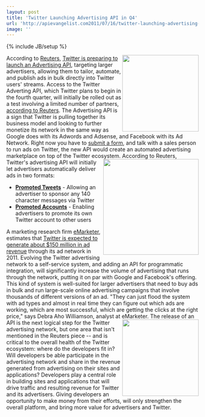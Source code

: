 ```yaml
---
layout: post
title: 'Twitter Launching Advertising API in Q4'
url: 'http://apievangelist.com2011/07/16/twitter-launching-advertising-api-in-q4/'
image: ''
---
```

{% include JB/setup %}
<img src="http://kinlane-productions.s3.amazonaws.com/api-evangelist/twitter/Twitter-Logo.jpg"  width="200" align="right" />According to <a title="Reuters" href="http://www.reuters.com">Reuters</a>, <a title="Twitter is preparing to launching an Advertising API" href="http://www.reuters.com/article/2011/07/13/twitter-idUSN1E76C1Y920110713">Twitter is preparing to launch an Advertising API</a>, targeting larger advertisers, allowing them to tailor, automate, and publish ads in bulk directly into Twitter users' streams.
Access to the Twitter Adverting API, which Twitter plans to begin in the fourth quarter, will initially be rolled out as a test involving a limited number of partners, <a title="according to Reuters" href="http://www.reuters.com/article/2011/07/13/twitter-idUSN1E76C1Y920110713">according to Reuters</a>.
The Advertising API is a sign that Twitter is pulling together its business model and looking to further monetize its network in the same way as Google does with its Adwords and Adsense, and Facebook with its Ad Network.
Right now you have to <a title="submit a form" href="http://business.twitter.com/advertise/start">submit a form</a>, and talk with a sales person to run ads on Twitter, the new API would create an automated advertising marketplace on top of the Twitter ecosystem.
<img src="http://kinlane-productions.s3.amazonaws.com/api-evangelist/twitter/Twitter-Advertising-Screenshot.png"  width="250" align="right" />According to Reuters, Twitter's advertising API will initially let advertisers automatically deliver ads in two formats:
<ul >
     <li>
          <strong><a title="Promoted Tweets" href="http://business.twitter.com/advertise/promoted-tweets">Promoted Tweets</a></strong> - Allowing an advertiser to sponsor any 140 character messages via Twitter
     </li>
     <li>
          <strong><a title="Promoted Accounts" href="http://business.twitter.com/advertise/promoted-accounts">Promoted Accounts</a></strong> - Enabling advertisers to promote its own Twitter account to other users
     </li>
</ul>A marketing research firm <a title="eMarketer" href="http://www.emarketer.com/">eMarketer</a>, estimates that <a title="Twitter is expected to generate about $150 million in ad revenue" href="http://www.emarketer.com/Article.aspx?R=1008192">Twitter is expected to generate about $150 million in ad revenue</a> through its ad network in 2011.
Evolving the Twitter advertising network to a self-service system, and adding an API for programmatic integration, will significantly increase the volume of advertising that runs through the network, putting it on par with Google and Facebook's offering.
This kind of system is well-suited for larger advertisers that need to buy ads in bulk and run large-scale online advertising campaigns that involve thousands of different versions of an ad.
"They can just flood the system with ad types and almost in real time they can figure out which ads are working, which are most successful, which are getting the clicks at the right price," says Debra Aho Williamson, analyst at eMarketer.
<img src="http://kinlane-productions.s3.amazonaws.com/api-evangelist/twitter/twitter-monetization.png"  width="200" align="right" />The release of an API is the next logical step for the Twitter advertising network, but one area that isn't mentioned in the Reuters piece -- and is critical to the overall health of the Twitter ecosystem: where do the developers fit in?
Will developers be able participate in the advertising network and share in the revenue generated from advertising on their sites and applications?
Developers play a central role in building sites and applications that will drive traffic and resulting revenue for Twitter and its advertisers. Giving developers an opportunity to make money from their efforts, will only strengthen the overall platform, and bring more value for advertisers and Twitter.
